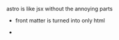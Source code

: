 astro is like jsx without the annoying parts
- front matter is turned into only html
- <script> ships to client
- front-matter executes only on build
client:load (loads js)
cluient:visible (untill on screen)

- /public/ is base level from the server

- YOU CAN NEST LAYOUTS
- you need to slugify (run through slugify function you find online) links generated from frontmatter 